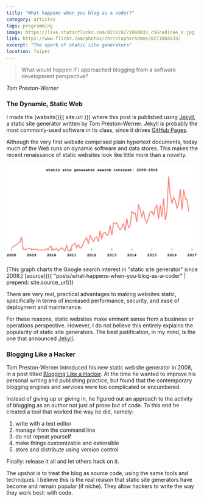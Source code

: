 ```yaml
---
title: "What happens when you blog as a coder?"
category: articles
tags: programming
image: https://live.staticflickr.com/8211/8271084033_c56ced1cee_k.jpg
link: https://www.flickr.com/photos/christopheradams/8271084033/
excerpt: "The spark of static site generators"
location: Taipei
---
```


> What would happen if I approached blogging from a software development
> perspective?

<footer class="blockquote-footer">
  <cite>Tom Preston-Werner</cite>
</footer>

### The Dynamic, Static Web

I made the [website]({{ site.url }}) where this post is published using
[Jekyll][jekyll], a static site generator written by Tom Preston-Werner. Jekyll
is probably the most commonly-used software in its class, since it drives
[GitHub Pages][github-pages].

Although the very first website comprised plain hypertext documents, today much
of the Web runs on dynamic software and data stores. This makes the recent
renaissance of static websites look like little more than a novelty.

<img src="/posts/what-happens-when-you-blog-as-a-coder/static-sites.svg" />

(This graph charts the Google search interest in "static site generator" since
2008.)
[source]({{ "posts/what-happens-when-you-blog-as-a-coder" | prepend: site.source_url}})

There are very real, practical advantages to making websites static,
specifically in terms of increased performance, security, and ease of deployment
and maintenance.

For these reasons, static websites make eminent sense from a business or
operations perspective. However, I do not believe this entirely explains the
popularity of static site generators. The best justification, in my mind, is the
one that announced [Jekyll][jekyll].

### Blogging Like a Hacker

Tom Preston-Werner introduced his new static website generator in 2008, in a
post titled [Blogging Like a Hacker][blogging-like-a-hacker]. At the time he
wanted to improve his personal writing and publishing practice, but found that
the contemporary blogging engines and services were too complicated or
encumbered.

Instead of giving up or giving in, he figured out an approach to the activity of
blogging as an author not just of prose but of code. To this end he created a
tool that worked the way he did, namely:

1. write with a text editor
1. manage from the command line
1. do not repeat yourself
1. make things customizable and extensible
1. store and distribute using version control

Finally: release it all and let others hack on it.

The upshot is to treat the blog as source code, using the same tools and
techniques. I believe this is the real reason that static site generators have
become and remain popular (if niche). They allow hackers to write the way they
work best: with code.

[jekyll]: http://jekyllrb.com/
[github-pages]: https://pages.github.com/
[blogging-like-a-hacker]: http://tom.preston-werner.com/2008/11/17/blogging-like-a-hacker.html
